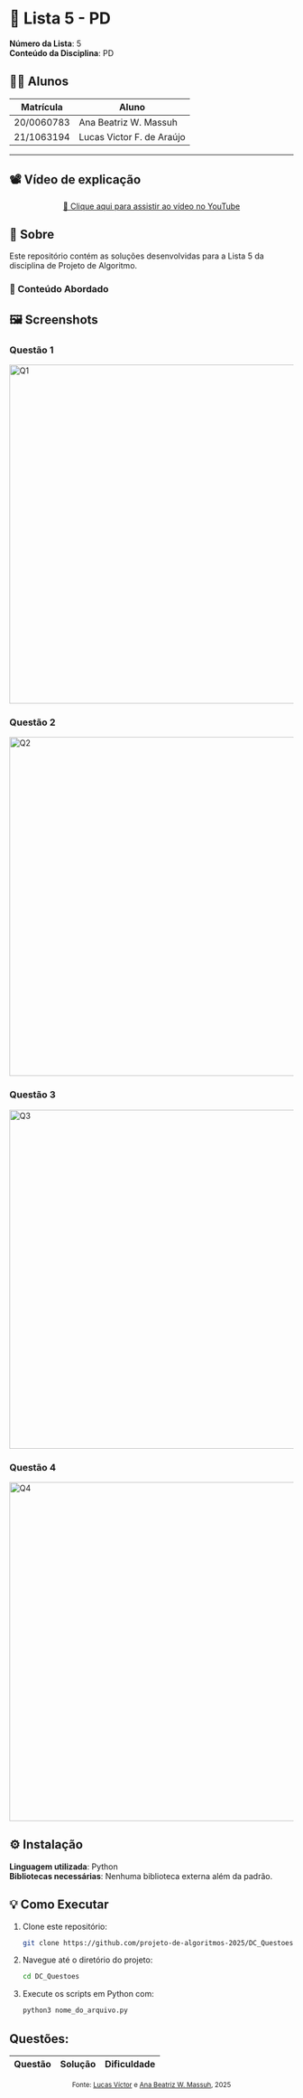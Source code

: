 # 📘 Lista 5 - PD

**Número da Lista**: 5<br>
**Conteúdo da Disciplina**: PD<br>

## 👨‍💻 Alunos

| Matrícula   | Aluno                        |
| ----------- | ---------------------------- |
| 20/0060783  | Ana Beatriz W. Massuh        |
| 21/1063194  | Lucas Victor F. de Araújo    |

---
## 📽️ Vídeo de explicação

<p align="center">
  <a href="">🔗 Clique aqui para assistir ao vídeo no YouTube</a>
</p>

## 📌 Sobre

Este repositório contém as soluções desenvolvidas para a Lista 5 da disciplina de Projeto de Algoritmo.

### 🧠 Conteúdo Abordado


## 🖼️ Screenshots

### Questão 1
<img src="" alt="Q1" width="600"/>

### Questão 2
<img src="" alt="Q2" width="600"/>

### Questão 3
<img src="" alt="Q3" width="600"/>

### Questão 4
<img src="" alt="Q4" width="600"/>

## ⚙️ Instalação

**Linguagem utilizada**: Python  
**Bibliotecas necessárias**: Nenhuma biblioteca externa além da padrão.

## 💡 Como Executar

1. Clone este repositório:
   ```bash
   git clone https://github.com/projeto-de-algoritmos-2025/DC_Questoes.git
   ```

2. Navegue até o diretório do projeto:
    ``` bash
    cd DC_Questoes
    ```

3. Execute os scripts em Python com:
   ```bash
   python3 nome_do_arquivo.py
   ```

## Questões:

<div align="center">

| Questão           | Solução                 | Dificuldade             |
| ------------------| ----------------------- | ----------------------- |


<p align="center">
  <sub>Fonte: <a href="https://github.com/Lucas13032003">Lucas Víctor</a> e <a href="https://github.com/AnaBeatrizMassuh">Ana Beatriz W. Massuh</a>, 2025</sub>
</p>
